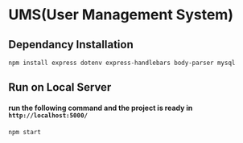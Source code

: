 # UMS(User Management System)

## Dependancy Installation
`npm install express dotenv express-handlebars body-parser mysql`

## Run on Local Server
#### run the following command and the project is ready in `http://localhost:5000/`
`npm start`



